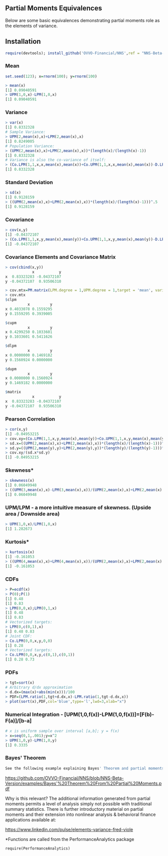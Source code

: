 ## Partial Moments Equivalences
Below are some basic equivalences demonstrating partial moments role as the elements of variance.

## Installation
```r
require(devtools); install_github('OVVO-Financial/NNS',ref = "NNS-Beta-Version")
```

### Mean
```r
set.seed(123); x=rnorm(100); y=rnorm(100)

> mean(x)
[1] 0.09040591
> UPM(1,0,x)-LPM(1,0,x)
[1] 0.09040591
```
### Variance
```r
> var(x)
[1] 0.8332328
# Sample Variance:
> UPM(2,mean(x),x)+LPM(2,mean(x),x)
[1] 0.8249005
# Population Variance:
> (UPM(2,mean(x),x)+LPM(2,mean(x),x))*(length(x)/(length(x)-1))
[1] 0.8332328
# Variance is also the co-variance of itself:
> (Co.LPM(1,1,x,x,mean(x),mean(x))+Co.UPM(1,1,x,x,mean(x),mean(x))-D.LPM(1,1,x,x,mean(x),mean(x))-D.UPM(1,1,x,x,mean(x),mean(x)))*(length(x)/(length(x)-1))
[1] 0.8332328
```
### Standard Deviation
```r
> sd(x)
[1] 0.9128159
> ((UPM(2,mean(x),x)+LPM(2,mean(x),x))*(length(x)/(length(x)-1)))^.5
[1] 0.9128159
```
### Covariance
```r
> cov(x,y)
[1] -0.04372107
> (Co.LPM(1,1,x,y,mean(x),mean(y))+Co.UPM(1,1,x,y,mean(x),mean(y))-D.LPM(1,1,x,y,mean(x),mean(y))-D.UPM(1,1,x,y,mean(x),mean(y)))*(length(x)/(length(x)-1))
[1] -0.04372107
```
### Covariance Elements and Covariance Matrix
```r
> cov(cbind(x,y))
            x           y
x  0.83323283 -0.04372107
y -0.04372107  0.93506310

> cov.mtx=PM.matrix(LPM.degree = 1,UPM.degree = 1,target = 'mean', variable = cbind(x,y), pop.adj = TRUE)
> cov.mtx
$clpm
          x         y
x 0.4033078 0.1559295
y 0.1559295 0.3939005

$cupm
          x         y
x 0.4299250 0.1033601
y 0.1033601 0.5411626

$dlpm
          x         y
x 0.0000000 0.1469182
y 0.1560924 0.0000000

$dupm
          x         y
x 0.0000000 0.1560924
y 0.1469182 0.0000000

$matrix
            x           y
x  0.83323283 -0.04372107
y -0.04372107  0.93506310
```
### Pearson Correlation
```r
> cor(x,y)
[1] -0.04953215
> cov.xy=(Co.LPM(1,1,x,y,mean(x),mean(y))+Co.UPM(1,1,x,y,mean(x),mean(y))-D.LPM(1,1,x,y,mean(x),mean(y))-D.UPM(1,1,x,y,mean(x),mean(y)))*(length(x)/(length(x)-1))
> sd.x=((UPM(2,mean(x),x)+LPM(2,mean(x),x))*(length(x)/(length(x)-1)))^.5
> sd.y=((UPM(2,mean(y),y)+LPM(2,mean(y),y))*(length(y)/(length(y)-1)))^.5
> cov.xy/(sd.x*sd.y)
[1] -0.04953215
```
### Skewness*
```r
> skewness(x)
[1] 0.06049948
> ((UPM(3,mean(x),x)-LPM(3,mean(x),x))/(UPM(2,mean(x),x)+LPM(2,mean(x),x))^(3/2))
[1] 0.06049948
```
### UPM/LPM - a more intuitive measure of skewness.  (Upside area / Downside area)
```r
> UPM(1,0,x)/LPM(1,0,x)
[1] 1.282673
```
### Kurtosis*
```r
> kurtosis(x)
[1] -0.161053
> ((UPM(4,mean(x),x)+LPM(4,mean(x),x))/(UPM(2,mean(x),x)+LPM(2,mean(x),x))^2)-3
[1] -0.161053
```
### CDFs
```r
> P=ecdf(x)
> P(0);P(1)
[1] 0.48
[1] 0.83
> LPM(0,0,x);LPM(0,1,x)
[1] 0.48
[1] 0.83
# Vectorized targets:
> LPM(0,c(0,1),x)
[1] 0.48 0.83
# Joint CDF:
> Co.LPM(0,0,x,y,0,0)
[1] 0.28
# Vectorized targets:
> Co.LPM(0,0,x,y,c(0,1),c(0,1))
[1] 0.28 0.73
```
### PDFs
```r
> tgt=sort(x)
# Arbitrary d/dx approximation
> d.dx=(max(x)+abs(min(x)))/100
> PDF=(LPM.ratio(1,tgt+d.dx,x)-LPM.ratio(1,tgt-d.dx,x))
> plot(sort(x),PDF,col='blue',type='l',lwd=3,xlab="x")
```
### Numerical Integration - [UPM(1,0,f(x))-LPM(1,0,f(x))]=[F(b)-F(a)]/[b-a]
```r
# x is uniform sample over interval [a,b]; y = f(x)
> x=seq(0,1,.001);y=x^2
> UPM(1,0,y)-LPM(1,0,y)
[1] 0.3335
```

### Bayes' Theorem
```r
See the following example explaining Bayes' Theorem and partial moments: 
```
https://github.com/OVVO-Financial/NNS/blob/NNS-Beta-Version/examples/Bayes'%20Theorem%20From%20Partial%20Moments.pdf




Why is this relevant?  The additional information generated from partial moments permits a level of analysis simply not possible with traditional summary statistics.
There is further introductory material on partial moments and their extension into nonlinear analysis & behavioral finance applications available at:

https://www.linkedin.com/pulse/elements-variance-fred-viole

*Functions are called from the PerformanceAnalytics package
```{r}
require(PerformanceAnalytics)
```
